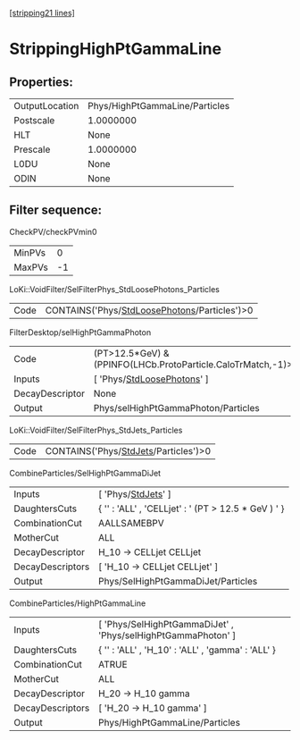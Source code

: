 [[stripping21 lines]](./stripping21-index)

# StrippingHighPtGammaLine

## Properties:

|                |                                |
|----------------|--------------------------------|
| OutputLocation | Phys/HighPtGammaLine/Particles |
| Postscale      | 1.0000000                      |
| HLT            | None                           |
| Prescale       | 1.0000000                      |
| L0DU           | None                           |
| ODIN           | None                           |

## Filter sequence:

CheckPV/checkPVmin0

|        |     |
|--------|-----|
| MinPVs | 0   |
| MaxPVs | -1  |

LoKi::VoidFilter/SelFilterPhys_StdLoosePhotons_Particles

|      |                                                                                                |
|------|------------------------------------------------------------------------------------------------|
| Code | CONTAINS('Phys/[StdLoosePhotons](./stripping21-commonparticles-stdloosephotons)/Particles')\>0 |

FilterDesktop/selHighPtGammaPhoton

|                 |                                                                               |
|-----------------|-------------------------------------------------------------------------------|
| Code            | (PT\>12.5\*GeV) & (PPINFO(LHCb.ProtoParticle.CaloTrMatch,-1)\>25)             |
| Inputs          | [ 'Phys/[StdLoosePhotons](./stripping21-commonparticles-stdloosephotons)' ] |
| DecayDescriptor | None                                                                          |
| Output          | Phys/selHighPtGammaPhoton/Particles                                           |

LoKi::VoidFilter/SelFilterPhys_StdJets_Particles

|      |                                                                                |
|------|--------------------------------------------------------------------------------|
| Code | CONTAINS('Phys/[StdJets](./stripping21-commonparticles-stdjets)/Particles')\>0 |

CombineParticles/SelHighPtGammaDiJet

|                  |                                                               |
|------------------|---------------------------------------------------------------|
| Inputs           | [ 'Phys/[StdJets](./stripping21-commonparticles-stdjets)' ] |
| DaughtersCuts    | { '' : 'ALL' , 'CELLjet' : ' (PT \> 12.5 \* GeV ) ' }         |
| CombinationCut   | AALLSAMEBPV                                                   |
| MotherCut        | ALL                                                           |
| DecayDescriptor  | H_10 -\> CELLjet CELLjet                                      |
| DecayDescriptors | [ 'H_10 -\> CELLjet CELLjet' ]                              |
| Output           | Phys/SelHighPtGammaDiJet/Particles                            |

CombineParticles/HighPtGammaLine

|                  |                                                                |
|------------------|----------------------------------------------------------------|
| Inputs           | [ 'Phys/SelHighPtGammaDiJet' , 'Phys/selHighPtGammaPhoton' ] |
| DaughtersCuts    | { '' : 'ALL' , 'H_10' : 'ALL' , 'gamma' : 'ALL' }              |
| CombinationCut   | ATRUE                                                          |
| MotherCut        | ALL                                                            |
| DecayDescriptor  | H_20 -\> H_10 gamma                                            |
| DecayDescriptors | [ 'H_20 -\> H_10 gamma' ]                                    |
| Output           | Phys/HighPtGammaLine/Particles                                 |
